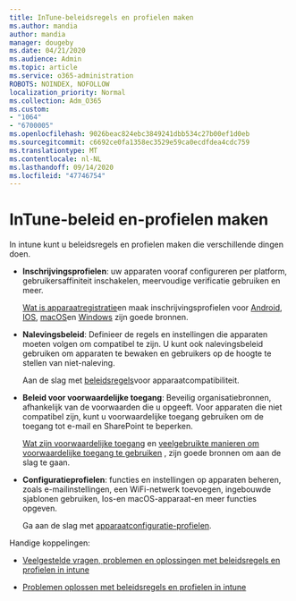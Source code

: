 ```yaml
---
title: InTune-beleidsregels en profielen maken
ms.author: mandia
author: mandia
manager: dougeby
ms.date: 04/21/2020
ms.audience: Admin
ms.topic: article
ms.service: o365-administration
ROBOTS: NOINDEX, NOFOLLOW
localization_priority: Normal
ms.collection: Adm_O365
ms.custom:
- "1064"
- "6700005"
ms.openlocfilehash: 9026beac824ebc3849241dbb534c27b00ef1d0eb
ms.sourcegitcommit: c6692ce0fa1358ec3529e59ca0ecdfdea4cdc759
ms.translationtype: MT
ms.contentlocale: nl-NL
ms.lasthandoff: 09/14/2020
ms.locfileid: "47746754"
---
```

# <a name="creating-intune-policy-and-profiles"></a>InTune-beleid en-profielen maken

In intune kunt u beleidsregels en profielen maken die verschillende dingen doen.

- **Inschrijvingsprofielen**: uw apparaten vooraf configureren per platform, gebruikersaffiniteit inschakelen, meervoudige verificatie gebruiken en meer.

  [Wat is apparaatregistratie](https://docs.microsoft.com/intune/device-enrollment)en maak inschrijvingsprofielen voor [Android](https://docs.microsoft.com/intune/android-enroll), [IOS](https://docs.microsoft.com/intune/ios-enroll), [macOS](https://docs.microsoft.com/intune/macos-enroll)en [Windows](https://docs.microsoft.com/intune/windows-enrollment-methods) zijn goede bronnen.

- **Nalevingsbeleid**: Definieer de regels en instellingen die apparaten moeten volgen om compatibel te zijn. U kunt ook nalevingsbeleid gebruiken om apparaten te bewaken en gebruikers op de hoogte te stellen van niet-naleving.

  Aan de slag met [beleidsregels](https://docs.microsoft.com/intune/device-compliance-get-started)voor apparaatcompatibiliteit.
- **Beleid voor voorwaardelijke toegang**: Beveilig organisatiebronnen, afhankelijk van de voorwaarden die u opgeeft. Voor apparaten die niet compatibel zijn, kunt u voorwaardelijke toegang gebruiken om de toegang tot e-mail en SharePoint te beperken.

  [Wat zijn voorwaardelijke toegang](https://docs.microsoft.com/intune/conditional-access) en [veelgebruikte manieren om voorwaardelijke toegang te gebruiken](https://docs.microsoft.com/intune/conditional-access-intune-common-ways-use) , zijn goede bronnen om aan de slag te gaan.

- **Configuratieprofielen**: functies en instellingen op apparaten beheren, zoals e-mailinstellingen, een WiFi-netwerk toevoegen, ingebouwde sjablonen gebruiken, Ios-en macOS-apparaat-en meer functies opgeven.

  Ga aan de slag met [apparaatconfiguratie-profielen](https://docs.microsoft.com/intune/device-profiles).

Handige koppelingen:

- [Veelgestelde vragen, problemen en oplossingen met beleidsregels en profielen in intune](https://docs.microsoft.com/intune/device-profile-troubleshoot)

- [Problemen oplossen met beleidsregels en profielen in intune](https://docs.microsoft.com/intune/troubleshoot-policies-in-microsoft-intune)
